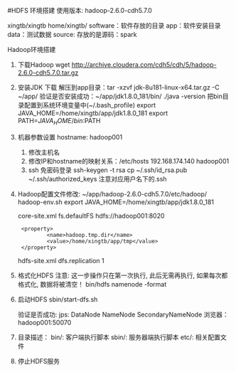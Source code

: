 #HDFS 环境搭建
使用版本: hadoop-2.6.0-cdh5.7.0

xingtb/xingtb
home/xingtb/
			software：软件存放的目录
			app：软件安装目录
			data：测试数据
			source: 存放的是源码：spark


Hadoop环境搭建
1) 下载Hadoop
	wget http://archive.cloudera.com/cdh5/cdh/5/hadoop-2.6.0-cdh5.7.0.tar.gz
	
2) 安装JDK
	下载
	解压到app目录：tar -xzvf jdk-8u181-linux-x64.tar.gz -C ~/app/
	验证是否安装成功：~/app/jdk1.8.0_181/bin/  ./java -version
	把bin目录配置到系统环境变量中(~/.bash_profile)
	export JAVA_HOME=/home/xingtb/app/jdk1.8.0_181
	export PATH=$JAVA_HOME/bin:$PATH

3) 机器参数设置
	hostname: hadoop001
	1) 修改主机名
	2) 修改IP和hostname的映射关系：/etc/hosts
		192.168.174.140 hadoop001
	3) ssh 免密码登录
		ssh-keygen -t rsa
		cp ~/.ssh/id_rsa.pub ~/.ssh/authorized_keys
		注意对应用户名下的.ssh
		
4) Hadoop配置文件修改: ~/app/hadoop-2.6.0-cdh5.7.0/etc/hadoop/
	hadoop-env.sh
		export JAVA_HOME=/home/xingtb/app/jdk1.8.0_181
	
	core-site.xml
		<property>
				<name>fs.defaultFS</name>
				<value>hdfs://hadoop001:8020</value>
		</property>
		
		<property>
				<name>hadoop.tmp.dir</name>
				<value>/home/xingtb/app/tmp</value>
		</property>
	
	
	hdfs-site.xml
		<property>
			<name>dfs.replication</name>
			<value>1</value>
		</property>
		
5) 格式化HDFS
	注意: 这一步操作只在第一次执行, 此后无需再执行, 如果每次都格式化, 数据将被清空！
	bin/hdfs namenode -format
	
6) 启动HDFS
	sbin/start-dfs.sh
	
	验证是否成功: 
		jps:
			DataNode
			NameNode
			SecondaryNameNode
		浏览器：hadoop001:50070
			

	
7) 目录描述：
	bin/: 客户端执行脚本
	sbin/: 服务器端执行脚本
	etc/: 相关配置文件
	
8) 停止HDFS服务